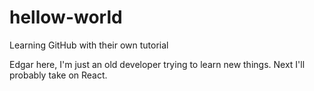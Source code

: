 # hellow-world
Learning GitHub with their own tutorial

Edgar here, I'm just an old developer trying to learn new things.
Next I'll probably take on React.
